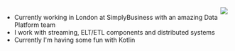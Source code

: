 <img align="right" src="https://github-readme-stats.vercel.app/api?username=tatitati&show_icons=true&icon_color=805AD5&text_color=718096&bg_color=ffffff&hide_title=true" />


- Currently working in London at SimplyBusiness with an amazing Data Platform team
- I work with streaming, ELT/ETL components and distributed systems
- Currently I'm having some fun with Kotlin
